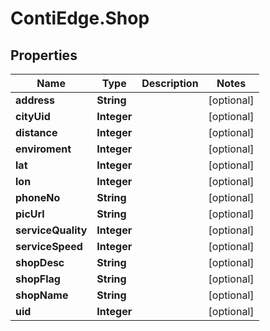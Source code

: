 # ContiEdge.Shop

## Properties
Name | Type | Description | Notes
------------ | ------------- | ------------- | -------------
**address** | **String** |  | [optional] 
**cityUid** | **Integer** |  | [optional] 
**distance** | **Integer** |  | [optional] 
**enviroment** | **Integer** |  | [optional] 
**lat** | **Integer** |  | [optional] 
**lon** | **Integer** |  | [optional] 
**phoneNo** | **String** |  | [optional] 
**picUrl** | **String** |  | [optional] 
**serviceQuality** | **Integer** |  | [optional] 
**serviceSpeed** | **Integer** |  | [optional] 
**shopDesc** | **String** |  | [optional] 
**shopFlag** | **String** |  | [optional] 
**shopName** | **String** |  | [optional] 
**uid** | **Integer** |  | [optional] 


